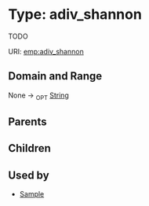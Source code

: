 
# Type: adiv_shannon


TODO

URI: [emp:adiv_shannon](https://microbiomedata/schema/emp/adiv_shannon)


## Domain and Range

None ->  <sub>OPT</sub> [String](types/String.md)

## Parents


## Children


## Used by

 * [Sample](Sample.md)
